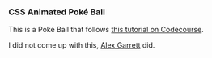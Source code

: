 ### CSS Animated Poké Ball

This is a Poké Ball that follows [this tutorial on Codecourse](https://www.codecourse.com/library/lessons/css-animated-poke-ball).

I did not come up with this, [Alex Garrett](https://github.com/alexgarrett) did.
